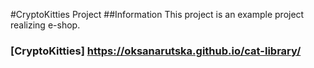 #CryptoKitties Project
##Information
This project is an example project realizing e-shop.

### [CryptoKitties] https://oksanarutska.github.io/cat-library/


